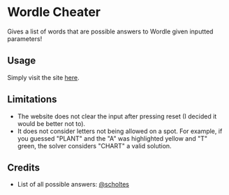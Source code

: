# Wordle Cheater
Gives a list of words that are possible answers to Wordle given inputted parameters!

## Usage
Simply visit the site [here](https://vivaansinghvi07.github.io/wordle-cheater/).

## Limitations
- The website does not clear the input after pressing reset (I decided it would be better not to).
- It does not consider letters not being allowed on a spot. For example, if you guessed "PLANT" and the "A" was highlighted yellow and "T" green, the solver considers "CHART" a valid solution.

## Credits
- List of all possible answers: [@scholtes](https://gist.github.com/scholtes/94f3c0303ba6a7768b47583aff36654d)
